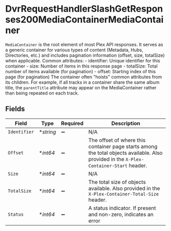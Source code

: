 # DvrRequestHandlerSlashGetResponses200MediaContainerMediaContainer

`MediaContainer` is the root element of most Plex API responses. It serves as a generic container for various types of content (Metadata, Hubs, Directories, etc.) and includes pagination information (offset, size, totalSize) when applicable.
Common attributes: - identifier: Unique identifier for this container - size: Number of items in this response page - totalSize: Total number of items available (for pagination) - offset: Starting index of this page (for pagination)
The container often "hoists" common attributes from its children. For example, if all tracks in a container share the same album title, the `parentTitle` attribute may appear on the MediaContainer rather than being repeated on each track.



## Fields

| Field                                                                                                                                    | Type                                                                                                                                     | Required                                                                                                                                 | Description                                                                                                                              |
| ---------------------------------------------------------------------------------------------------------------------------------------- | ---------------------------------------------------------------------------------------------------------------------------------------- | ---------------------------------------------------------------------------------------------------------------------------------------- | ---------------------------------------------------------------------------------------------------------------------------------------- |
| `Identifier`                                                                                                                             | **string*                                                                                                                                | :heavy_minus_sign:                                                                                                                       | N/A                                                                                                                                      |
| `Offset`                                                                                                                                 | **int64*                                                                                                                                 | :heavy_minus_sign:                                                                                                                       | The offset of where this container page starts among the total objects available. Also provided in the `X-Plex-Container-Start` header.<br/> |
| `Size`                                                                                                                                   | **int64*                                                                                                                                 | :heavy_minus_sign:                                                                                                                       | N/A                                                                                                                                      |
| `TotalSize`                                                                                                                              | **int64*                                                                                                                                 | :heavy_minus_sign:                                                                                                                       | The total size of objects available. Also provided in the `X-Plex-Container-Total-Size` header.<br/>                                     |
| `Status`                                                                                                                                 | **int64*                                                                                                                                 | :heavy_minus_sign:                                                                                                                       | A status indicator. If present and non-zero, indicates an error                                                                          |